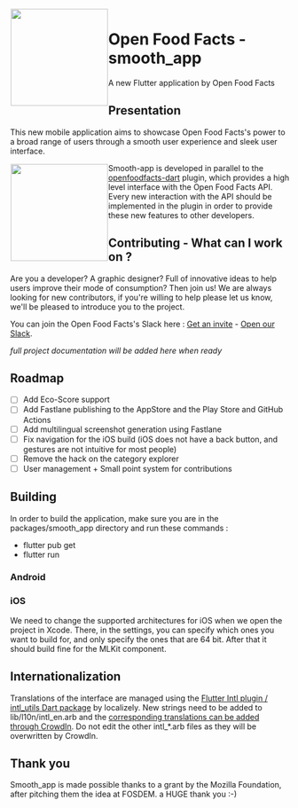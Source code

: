 <img height='175' src="https://static.openfoodfacts.org/images/svg/openfoodfacts-logo-en.svg" align="left" hspace="1" vspace="1">

# Open Food Facts - smooth_app

A new Flutter application by Open Food Facts

## Presentation

This new mobile application aims to showcase Open Food Facts's power to a broad range of users through a smooth user experience and sleek user interface.

<img height='175' src="https://fr.blog.openfoodfacts.org/images/smoothie2.jpg" align="left" hspace="1" vspace="1">

Smooth-app is developed in parallel to the [openfoodfacts-dart](https://github.com/openfoodfacts/openfoodfacts-dart) plugin, which provides a high level interface with the Open Food Facts API.
Every new interaction with the API should be implemented in the plugin in order to provide these new features to other developers.

## Contributing - What can I work on ?

Are you a developer? A graphic designer? Full of innovative ideas to help users improve their mode of consumption? Then join us!
We are always looking for new contributors, if you're willing to help please let us know, we'll be pleased to introduce you to the project.

You can join the Open Food Facts's Slack here : [Get an invite](https://slack.openfoodfacts.org) - [Open our Slack](https://openfoodfacts.slack.com).

*full project documentation will be added here when ready*

## Roadmap
- [ ] Add Eco-Score support
- [ ] Add Fastlane publishing to the AppStore and the Play Store and GitHub Actions
- [ ] Add multilingual screenshot generation using Fastlane
- [ ] Fix navigation for the iOS build (iOS does not have a back button, and gestures are not intuitive for most people)
- [ ] Remove the hack on the category explorer
- [ ] User management + Small point system for contributions

## Building

In order to build the application, make sure you are in the packages/smooth_app directory and run these commands :
 - flutter pub get
 - flutter run
 
### Android
### iOS
We need to change the supported architectures for iOS when we open the project in Xcode. There, in the settings, you can specify which ones you want to build for, and only specify the ones that are 64 bit. After that it should build fine for the MLKit component.

## Internationalization

Translations of the interface are managed using the [Flutter Intl plugin / intl_utils Dart package](https://github.com/localizely/flutter-intl-plugin-sample-app) by localizely.
New strings need to be added to lib/l10n/intl_en.arb and the [corresponding translations can be added through CrowdIn](https://translate.openfoodfacts.org/translate/openfoodfacts/1322). Do not edit the other intl_*.arb files as they will be overwritten by CrowdIn.

## Thank you
Smooth_app is made possible thanks to a grant by the Mozilla Foundation, after pitching them the idea at FOSDEM. a HUGE thank you :-) 
